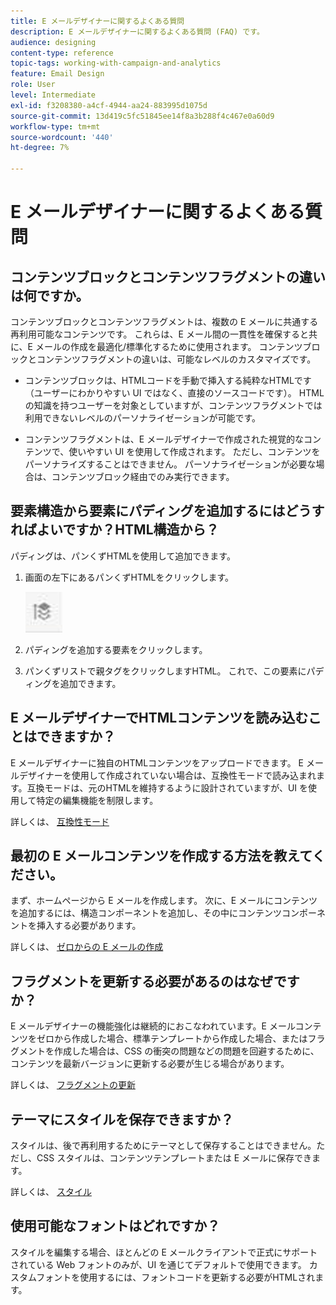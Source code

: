 ```yaml
---
title: E メールデザイナーに関するよくある質問
description: E メールデザイナーに関するよくある質問 (FAQ) です。
audience: designing
content-type: reference
topic-tags: working-with-campaign-and-analytics
feature: Email Design
role: User
level: Intermediate
exl-id: f3208380-a4cf-4944-aa24-883995d1075d
source-git-commit: 13d419c5fc51845ee14f8a3b288f4c467e0a60d9
workflow-type: tm+mt
source-wordcount: '440'
ht-degree: 7%

---
```


# E メールデザイナーに関するよくある質問

## コンテンツブロックとコンテンツフラグメントの違いは何ですか。

コンテンツブロックとコンテンツフラグメントは、複数の E メールに共通する再利用可能なコンテンツです。 これらは、E メール間の一貫性を確保すると共に、E メールの作成を最適化/標準化するために使用されます。 コンテンツブロックとコンテンツフラグメントの違いは、可能なレベルのカスタマイズです。

* コンテンツブロックは、HTMLコードを手動で挿入する純粋なHTMLです（ユーザーにわかりやすい UI ではなく、直接のソースコードです）。 HTMLの知識を持つユーザーを対象としていますが、コンテンツフラグメントでは利用できないレベルのパーソナライゼーションが可能です。

* コンテンツフラグメントは、E メールデザイナーで作成された視覚的なコンテンツで、使いやすい UI を使用して作成されます。 ただし、コンテンツをパーソナライズすることはできません。 パーソナライゼーションが必要な場合は、コンテンツブロック経由でのみ実行できます。

## 要素構造から要素にパディングを追加するにはどうすればよいですか？HTML構造から？

パディングは、パンくずHTMLを使用して追加できます。

1. 画面の左下にあるパンくずHTMLをクリックします。

   ![](assets/do-not-localize/breadcrumb.png)

1. パディングを追加する要素をクリックします。
1. パンくずリストで親タグをクリックしますHTML。
これで、この要素にパディングを追加できます。

## E メールデザイナーでHTMLコンテンツを読み込むことはできますか？

E メールデザイナーに独自のHTMLコンテンツをアップロードできます。 E メールデザイナーを使用して作成されていない場合は、互換性モードで読み込まれます。互換モードは、元のHTMLを維持するように設計されていますが、UI を使用して特定の編集機能を制限します。

詳しくは、 [互換性モード](../../designing/using/using-existing-content.md#compatibility-mode)

## 最初の E メールコンテンツを作成する方法を教えてください。

まず、ホームページから E メールを作成します。
次に、E メールにコンテンツを追加するには、構造コンポーネントを追加し、その中にコンテンツコンポーネントを挿入する必要があります。

詳しくは、 [ゼロからの E メールの作成](../../designing/using/quick-start.md#from-scratch-email)

## フラグメントを更新する必要があるのはなぜですか？

E メールデザイナーの機能強化は継続的におこなわれています。E メールコンテンツをゼロから作成した場合、標準テンプレートから作成した場合、またはフラグメントを作成した場合は、CSS の衝突の問題などの問題を回避するために、コンテンツを最新バージョンに更新する必要が生じる場合があります。

詳しくは、 [フラグメントの更新](../../designing/using/designing-content-in-adobe-campaign.md#email-designer-updates)

## テーマにスタイルを保存できますか？

スタイルは、後で再利用するためにテーマとして保存することはできません。ただし、CSS スタイルは、コンテンツテンプレートまたは E メールに保存できます。

詳しくは、 [スタイル](../../designing/using/styles.md)

## 使用可能なフォントはどれですか？

スタイルを編集する場合、ほとんどの E メールクライアントで正式にサポートされている Web フォントのみが、UI を通じてデフォルトで使用できます。 カスタムフォントを使用するには、フォントコードを更新する必要がHTMLされます。
